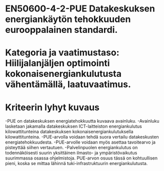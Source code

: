 # EN50600-4-2-PUE Datakeskuksen energiankäytön tehokkuuden eurooppalainen standardi.
# Kategoria ja vaatimustaso: Hiilijalanjäljen optimointi kokonaisenergiankulutusta vähentämällä, laatuvaatimus.
# Kriteerin lyhyt kuvaus 
-PUE on datakeskuksen energiatehokkuutta kuvaava avainluku. 
-Avainluku lasketaan jakamalla datakeskuksen ICT-laitteiston energiankulutus kilowattitunteina datakeskuksen kokonaisenergiankulutuksella kilowattitunteina.
-PUE-arvolla voidaan tehdä suora vertailu datakeskusten energiatehokkuudesta. 
-PUE-arvolle voidaan myös asettaa tavoitearvo ja pisteyttää siihen vertautuen.
-Palvelinpuolen energiankulutus on todennäköisesti suurin yksittäinen ilmasto- ja ympäristövaikutus suurimmassa osassa ohjelmistoja. PUE-arvon osuus tässä on kohtuullisen pieni, koska se mittaa lähinnä tuki-infrastruktuurin energiankulutusta.

